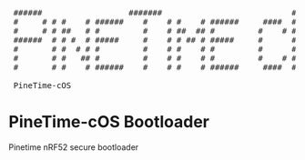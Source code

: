 <pre>
 ######                  #######                           #######  #####  
 #     # # #    # ######    #    # #    # ######     ####  #     # #     # 
 #     # # ##   # #         #    # ##  ## #         #    # #     # #       
 ######  # # #  # #####     #    # # ## # #####     #      #     #  #####  
 #       # #  # # #         #    # #    # #         #      #     #       # 
 #       # #   ## #         #    # #    # #         #    # #     # #     # 
 #       # #    # ######    #    # #    # ######     ####  #######  #####  

 PineTime-cOS
</pre>

PineTime-cOS Bootloader
========================================

Pinetime nRF52 secure bootloader
